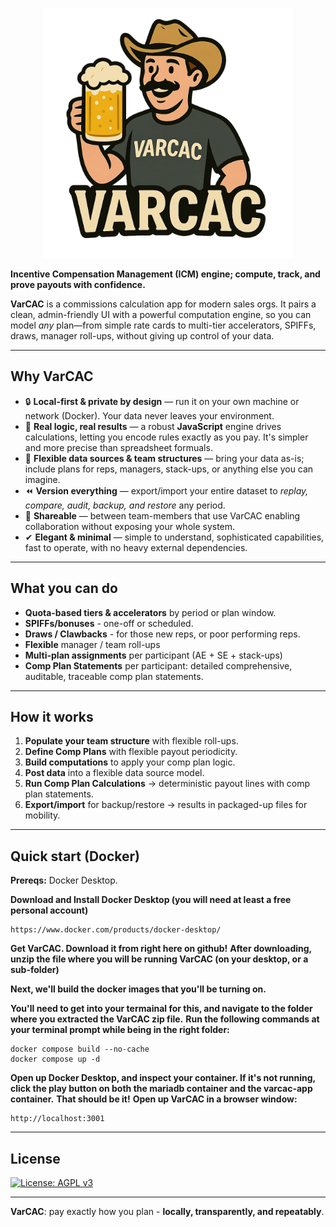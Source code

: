 <p align="center">
  <img src="varcac_alt.png" width=400>

</p>

**Incentive Compensation Management (ICM) engine; compute, track, and prove payouts with confidence.**

**VarCAC** is a commissions calculation app for modern sales orgs. It pairs a clean, admin-friendly UI with a powerful computation engine, so you can model *any* plan—from simple rate cards to multi-tier accelerators, SPIFFs, draws, manager roll-ups, without giving up control of your data.

---

## Why VarCAC
- 🔒 **Local-first & private by design** — run it on your own machine or network (Docker). Your data never leaves your environment.
- 🧠 **Real logic, real results** — a robust **JavaScript** engine drives calculations, letting you encode rules exactly as you pay. It's simpler and more precise than spreadsheet formuals.
- 🧩 **Flexible data sources & team structures** — bring your data as-is; include plans for reps, managers, stack-ups, or anything else you can imagine.
- ⏪ **Version everything** — export/import your entire dataset to *replay, compare, audit, backup, and restore* any period.
- 🤝 **Shareable** — between team-members that use VarCAC enabling collaboration without exposing your whole system.
- ✔ **Elegant & minimal** — simple to understand, sophisticated capabilities, fast to operate, with no heavy external dependencies.

---

## What you can do
- **Quota-based tiers & accelerators** by period or plan window.
- **SPIFFs/bonuses** - one-off or scheduled.
- **Draws / Clawbacks** - for those new reps, or poor performing reps.
- **Flexible** manager / team roll-ups
- **Multi-plan assignments** per participant (AE + SE + stack-ups)
- **Comp Plan Statements** per participant: detailed comprehensive, auditable, traceable comp plan statements.

---

## How it works
1. **Populate your team structure** with flexible roll-ups.
2. **Define Comp Plans** with flexible payout periodicity. 
3. **Build computations** to apply your comp plan logic.
4. **Post data** into a flexible data source model.  
5. **Run Comp Plan Calculations** → deterministic payout lines with comp plan statements.
6. **Export/import** for backup/restore → results in packaged-up files for mobility.

---

## Quick start (Docker)
**Prereqs:** Docker Desktop.


**Download and Install Docker Desktop (you will need at least a free personal account)**
```
https://www.docker.com/products/docker-desktop/
```
**Get VarCAC. Download it from right here on github!**
**After downloading, unzip the file where you will be running VarCAC (on your desktop, or a sub-folder)**

**Next, we'll build the docker images that you'll be turning on.**

**You'll need to get into your termainal for this, and navigate to the folder where you extracted the VarCAC zip file.**
**Run the following commands at your terminal prompt while being in the right folder:**
```
docker compose build --no-cache
docker compose up -d
```

**Open up Docker Desktop, and inspect your container. If it's not running, click the play button on both the mariadb container and the varcac-app container.**
**That should be it!**
**Open up VarCAC in a browser window:**
```
http://localhost:3001
```
---

## License
[![License: AGPL v3](https://img.shields.io/badge/License-AGPL_v3-blue.svg)](LICENSE)

---

**VarCAC**: pay exactly how you plan - **locally, transparently, and repeatably**.
